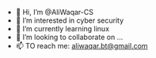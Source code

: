 - 👋 Hi, I’m @AliWaqar-CS
- 👀 I’m interested in cyber security
- 🌱 I’m currently learning linux
- 💞️ I’m looking to collaborate on ...
- 📫 TO reach me: aliwaqar.bt@gmail.com

<!---
AliWaqar-CS/AliWaqar-CS is a ✨ special ✨ repository because its `README.md` (this file) appears on your GitHub profile.
You can click the Preview link to take a look at your changes.
--->
